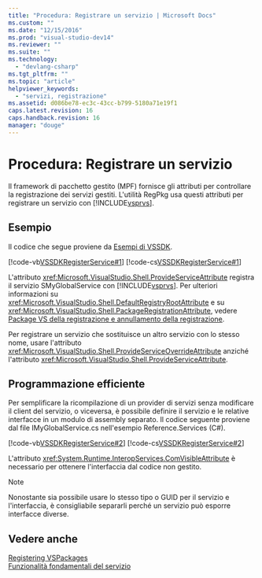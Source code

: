 ```yaml
---
title: "Procedura: Registrare un servizio | Microsoft Docs"
ms.custom: ""
ms.date: "12/15/2016"
ms.prod: "visual-studio-dev14"
ms.reviewer: ""
ms.suite: ""
ms.technology: 
  - "devlang-csharp"
ms.tgt_pltfrm: ""
ms.topic: "article"
helpviewer_keywords: 
  - "servizi, registrazione"
ms.assetid: d086be78-ec3c-43cc-b799-5180a71e19f1
caps.latest.revision: 16
caps.handback.revision: 16
manager: "douge"
---
```

# Procedura: Registrare un servizio
Il framework di pacchetto gestito \(MPF\) fornisce gli attributi per controllare la registrazione dei servizi gestiti. L'utilità RegPkg usa questi attributi per registrare un servizio con [!INCLUDE[vsprvs](../code-quality/includes/vsprvs_md.md)].  
  
## Esempio  
 Il codice che segue proviene da [Esempi di VSSDK](../misc/vssdk-samples.md).  
  
 [!code-vb[VSSDKRegisterService#1](../misc/codesnippet/VisualBasic/how-to-register-a-service_1.vb)]
 [!code-cs[VSSDKRegisterService#1](../misc/codesnippet/CSharp/how-to-register-a-service_1.cs)]  
  
 L'attributo <xref:Microsoft.VisualStudio.Shell.ProvideServiceAttribute> registra il servizio SMyGlobalService con [!INCLUDE[vsprvs](../code-quality/includes/vsprvs_md.md)]. Per ulteriori informazioni su <xref:Microsoft.VisualStudio.Shell.DefaultRegistryRootAttribute> e su <xref:Microsoft.VisualStudio.Shell.PackageRegistrationAttribute>, vedere [Package VS della registrazione e annullamento della registrazione](../extensibility/registering-and-unregistering-vspackages.md).  
  
 Per registrare un servizio che sostituisce un altro servizio con lo stesso nome, usare l'attributo <xref:Microsoft.VisualStudio.Shell.ProvideServiceOverrideAttribute> anziché l'attributo <xref:Microsoft.VisualStudio.Shell.ProvideServiceAttribute>.  
  
## Programmazione efficiente  
 Per semplificare la ricompilazione di un provider di servizi senza modificare il client del servizio, o viceversa, è possibile definire il servizio e le relative interfacce in un modulo di assembly separato. Il codice seguente proviene dal file IMyGlobalService.cs nell'esempio Reference.Services \(C\#\).  
  
 [!code-vb[VSSDKRegisterService#2](../misc/codesnippet/VisualBasic/how-to-register-a-service_2.vb)]
 [!code-cs[VSSDKRegisterService#2](../misc/codesnippet/CSharp/how-to-register-a-service_2.cs)]  
  
 L'attributo <xref:System.Runtime.InteropServices.ComVisibleAttribute> è necessario per ottenere l'interfaccia dal codice non gestito.  
  
> [!NOTE]
>  Nonostante sia possibile usare lo stesso tipo o GUID per il servizio e l'interfaccia, è consigliabile separarli perché un servizio può esporre interfacce diverse.  
  
## Vedere anche  
 [Registering VSPackages](http://msdn.microsoft.com/it-it/31e6050f-1457-4849-944a-a3c36b76f3dd)   
 [Funzionalità fondamentali del servizio](../extensibility/internals/service-essentials.md)